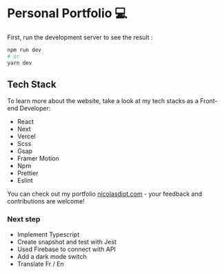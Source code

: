 # Personal Portfolio 💻

First, run the development server to see the result :

```bash
npm run dev
# or
yarn dev
```

## Tech Stack

To learn more about the website, take a look at my tech stacks as a Front-end Developer:

- React
- Next
- Vercel
- Scss
- Gsap
- Framer Motion
- Npm
- Prettier
- Eslint

You can check out my portfolio [nicolasdiot.com](https://nicolasdiot.vercel.app/) - your feedback and contributions are welcome!

### Next step

- Implement Typescript
- Create snapshot and test with Jest
- Used Firebase to connect with API
- Add a dark mode switch
- Translate Fr / En
